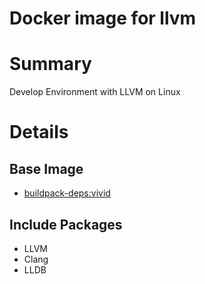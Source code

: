 # Docker image for llvm

# Summary

Develop Environment with LLVM on Linux

# Details

## Base Image

- [buildpack-deps:vivid](https://hub.docker.com/r/library/buildpack-deps/)

## Include Packages

- LLVM
- Clang
- LLDB
